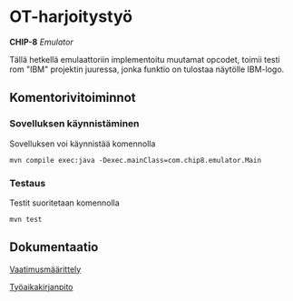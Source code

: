 # OT-harjoitystyö #

**CHIP-8** *Emulator*

Tällä hetkellä emulaattoriin implementoitu muutamat opcodet, toimii testi rom "IBM" projektin juuressa, jonka funktio on tulostaa näytölle IBM-logo.

## Komentorivitoiminnot ##

### Sovelluksen käynnistäminen
Sovelluksen voi käynnistää komennolla

```
mvn compile exec:java -Dexec.mainClass=com.chip8.emulator.Main
```

### Testaus
Testit suoritetaan komennolla
```
mvn test
```


## Dokumentaatio ##

[Vaatimusmäärittely](https://github.com/Le36/ot-harjoitustyo/blob/main/dokumentaatio/vaatimusm%C3%A4%C3%A4rittely.md)

[Työaikakirjanpito](https://github.com/Le36/ot-harjoitustyo/blob/main/dokumentaatio/tuntikirjanpito.md)
